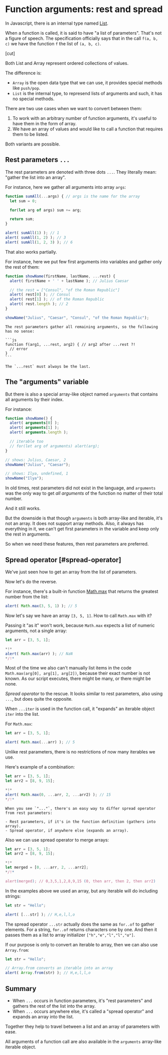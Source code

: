 # Function arguments: rest and spread

In Javascript, there is an internal type named [List](https://tc39.github.io/ecma262/#sec-list-and-record-specification-type).

When a function is called, it is said to have "a list of parameters". That's not a figure of speech. The specification officially says that in the call `f(a, b, c)` we have the function `f` the list of `(a, b, c)`.

[cut]

Both List and Array represent ordered collections of values. 

The difference is:

- `Array` is the open data type that we can use, it provides special methods like `push/pop`.
- `List` is the internal type, to represend lists of arguments and such, it has no special methods.

There are two use cases when we want to convert between them:

1. To work with an arbitrary number of function arguments, it's useful to have them in the form of array.
2. We have an array of values and would like to call a function that requires them to be listed.

Both variants are possible.

## Rest parameters `...`

The rest parameters are denoted with three dots `...`. They literally mean: "gather the list into an array".

For instance, here we gather all arguments into array `args`:

```js run
function sumAll(...args) { // args is the name for the array
  let sum = 0;

  for(let arg of args) sum += arg;

  return sum;
}

alert( sumAll(1) ); // 1
alert( sumAll(1, 2) ); // 3
alert( sumAll(1, 2, 3) ); // 6
```

That also works partially.

For instance, here we put few first arguments into variables and gather only the rest of them:

```js run
function showName(firstName, lastName, ...rest) {
  alert( firstName + ' ' + lastName ); // Julius Caesar

  // the rest = ["Consul", "of the Roman Republic"]
  alert( rest[0] ); // Consul
  alert( rest[1] ); // of the Roman Republic
  alert( rest.length ); // 2
}

showName("Julius", "Caesar", "Consul", "of the Roman Republic");
```

````warn header="The rest parameters must be at the end"
The rest parameters gather all remaining arguments, so the following has no sense:

```js
function f(arg1, ...rest, arg2) { // arg2 after ...rest ?!
  // error
}
```

The `...rest` must always be the last.
````

## The "arguments" variable

But there is also a special array-like object named `arguments` that contains all arguments by their index. 

For instance:

```js run
function showName() {
  alert( arguments[0] ); 
  alert( arguments[1] ); 
  alert( arguments.length ); 

  // iterable too
  // for(let arg of arguments) alert(arg); 
}

// shows: Julius, Caesar, 2
showName("Julius", "Caesar");

// shows: Ilya, undefined, 1
showName("Ilya"); 
```

In old times, rest parameters did not exist in the language, and `arguments` was the only way to get *all arguments* of the function no matter of their total number.

And it still works. 

But the downside is that though `arguments` is both array-like and iterable, it's not an array. It does not support array methods. Also, it always has everything in it, we can't get first parameters in the variable and keep only the rest in arguments.

So when we need these features, then rest parameters are preferred. 

## Spread operator [#spread-operator]

We've just seen how to get an array from the list of parameters.

Now let's do the reverse.

For instance, there's a built-in function [Math.max](mdn:js/Math/max) that returns the greatest number from the list:

```js run
alert( Math.max(3, 5, 1) ); // 5
```

Now let's say we have an array `[3, 5, 1]`. How to call `Math.max` with it?

Passing it "as it" won't work, because `Math.max` expects a list of numeric arguments, not a single array:

```js run
let arr = [3, 5, 1]; 

*!*
alert( Math.max(arr) ); // NaN
*/!*
```

Most of the time we also can't manually list items in the code `Math.max(arg[0], arg[1], arg[2])`, because their exact number is not known. As our script executes, there might be many, or there might be none.

*Spread operator* to the rescue. It looks similar to rest parameters, also using `...`, but does quite the opposite.

When `...iter` is used in the function call, it "expands" an iterable object `iter` into the list.

For `Math.max`:

```js run
let arr = [3, 5, 1];

alert( Math.max(...arr) ); // 5
```

Unlike rest parameters, there is no restrictions of now many iterables we use.

Here's example of a combination:

```js run
let arr = [3, 5, 1];
let arr2 = [8, 9, 15];

*!*
alert( Math.max(0, ...arr, 2, ...arr2) ); // 15
*/!*
```

```smart header="Spread or rest?"
When you see `"..."`, there's an easy way to differ spread operator from rest parameters:

- Rest parameters, if it's in the function definition (gathers into array).
- Spread operator, if anywhere else (expands an array).
```

Also we can use spread operator to merge arrays:

```js run
let arr = [3, 5, 1];
let arr2 = [8, 9, 15];

*!*
let merged = [0, ...arr, 2, ...arr2]; 
*/!*

alert(merged); // 0,3,5,1,2,8,9,15 (0, then arr, then 2, then arr2)
```


In the examples above we used an array, but any iterable will do including strings:

```js run
let str = "Hello";

alert( [...str] ); // H,e,l,l,o
```

The spread operator `...str` actually does the same as `for..of` to gather elements. For a string, `for..of` returns characters one by one. And then it passes them as a list to array initializer `["h","e","l","l","o"]`.

If our purpose is only to convert an iterable to array, then we can also use `Array.from`:

```js run
let str = "Hello";

// Array.from converts an iterable into an array
alert( Array.from(str) ); // H,e,l,l,o
```



## Summary

- When `...` occurs in function parameters, it's "rest parameters" and gathers the rest of the list into the array.
- When `...` occurs anywhere else, it's called a "spread operator" and expands an array into the list.

Together they help to travel between a list and an array of parameters with ease.

All arguments of a function call are also available in the `arguments` array-like iterable object.
